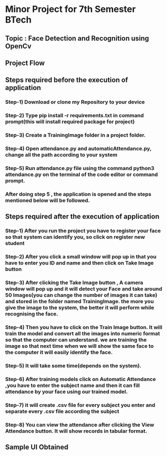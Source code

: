 # Minor Project for 7th Semester BTech

## Topic : Face Detection and Recognition using OpenCv


## Project Flow

## Steps required before the execution of application

### Step-1) Download or clone my Repository to your device
### Step-2) Type pip install -r requirements.txt in command prompt(this will install required package for project)
### Step-3) Create a TrainingImage folder in a project folder.
### Step-4) Open attendance.py and automaticAttendance.py, change all the path according to your system
### Step-5) Run attendance.py file using the command python3 attendance.py on the terminal of the code editor or command prompt.
### After doing step 5 , the application is opened and the steps mentioned below will be followed.

## Steps required after the execution of application

### Step-1) After you run the project you have to register your face so  that system can identify you, so click on register new student
### Step-2) After you click a small window will pop up in that you have to enter you ID and name and then click on Take Image button
### Step-3) After clicking the Take Image button , A camera window will pop up and it will detect your Face and take around 50 Images(you can change the number of images it can take) and stored in the folder named TrainingImage. the more you give the image to the system, the better it will perform while recognising the face.
### Step-4) Then you have to click on the Train Image button. It will train the model and convert all the images into numeric format so that the computer can understand. we are training the image so that next time when we will show the same face to the computer it will easily identify the face.
### Step-5) It will take some time(depends on the system).
### Step-6) After training models click on Automatic Attendance ,you have to enter the subject name and then it can fill attendance by your face using our trained model.
### Step-7) it will create .csv file for every subject you enter and separate every .csv file according the subject
### Step-8) You can view the attendance after clicking the View Attendance button. It will show records in tabular format.

## Sample UI Obtained 




